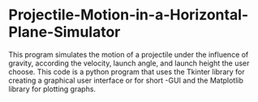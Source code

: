 # Projectile-Motion-in-a-Horizontal-Plane-Simulator
This program simulates the motion of a projectile under the influence of gravity, according the velocity, launch angle, and launch height the user choose. This code is a python program that uses the Tkinter library for creating a graphical user interface or for short -GUI and the Matplotlib library for plotting graphs. 
